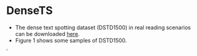 # DenseTS

- The dense text spotting dataset (DSTD1500) in real reading scenarios can be downloaded [here](https://drive.google.com/file/d/1qajTH8h7BZaqdeKvzYQeRskRVNvLzldp/view?usp=drive_link).
- Figure 1 shows some samples of DSTD1500.
<img src="[.dataset_fig_small.png](https://github.com/unxiaohao/DenseTS/blob/main/dataset_fig_small.png)" style="zoom: 25%;" />
